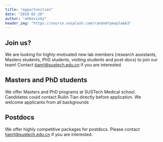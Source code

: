 ```yaml
---
title: "opportunities"
date: "2019-02-28"
author: "ahKevinXy"
header_img: "https://source.unsplash.com/random?people&63"
---
```



## Join us?

We are looking for highly-motivated new lab members (research assistants, Masters students, PhD students, visiting students and post-docs) to join our team! Contact tianrl@sustech.edu.cn if you are interested.


## Masters and PhD students

We offer Masters and PhD programs at SUSTech Medical school. Candidates could contact Ruilin Tian directly before application. We welcome applicants from all backgrounds

## Postdocs

We offer highly competitive packages for postdocs. Please contact tianrl@sustech.edu.cn if you are interested.